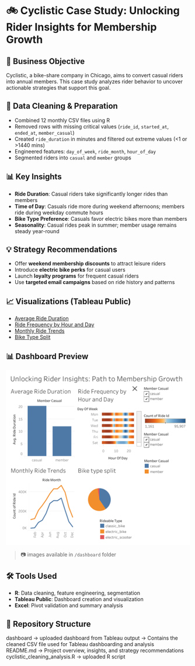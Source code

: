 # 🚲 Cyclistic Case Study: Unlocking Rider Insights for Membership Growth

## 📌 Business Objective
Cyclistic, a bike-share company in Chicago, aims to convert casual riders into annual members. This case study analyzes rider behavior to uncover actionable strategies that support this goal.

## 🧹 Data Cleaning & Preparation
- Combined 12 monthly CSV files using R
- Removed rows with missing critical values (`ride_id`, `started_at`, `ended_at`, `member_casual`)
- Created `ride_duration` in minutes and filtered out extreme values (<1 or >1440 mins)
- Engineered features: `day_of_week`, `ride_month`, `hour_of_day`
- Segmented riders into `casual` and `member` groups

## 📊 Key Insights
- **Ride Duration**: Casual riders take significantly longer rides than members
- **Time of Day**: Casuals ride more during weekend afternoons; members ride during weekday commute hours
- **Bike Type Preference**: Casuals favor electric bikes more than members
- **Seasonality**: Casual rides peak in summer; member usage remains steady year-round

## 💡 Strategy Recommendations
- Offer **weekend membership discounts** to attract leisure riders
- Introduce **electric bike perks** for casual users
- Launch **loyalty programs** for frequent casual riders
- Use **targeted email campaigns** based on ride history and patterns

## 📈 Visualizations (Tableau Public)
- [Average Ride Duration](#)  
- [Ride Frequency by Hour and Day](#)  
- [Monthly Ride Trends](#)  
- [Bike Type Split](#)

## 📊 Dashboard Preview
![Dashboard Screenshot](dashboard/rider_insights.png)
> 📷 images available in `/dashboard` folder

## 🛠️ Tools Used
- **R**: Data cleaning, feature engineering, segmentation
- **Tableau Public**: Dashboard creation and visualization
- **Excel**: Pivot validation and summary analysis

## 📁 Repository Structure
dashboard → uploaded dashboard from Tableau
output → Contains the cleaned CSV file used for Tableau dashboarding and analysis  
README.md → Project overview, insights, and strategy recommendations  
cyclistic_cleaning_analysis.R → uploaded R script 

